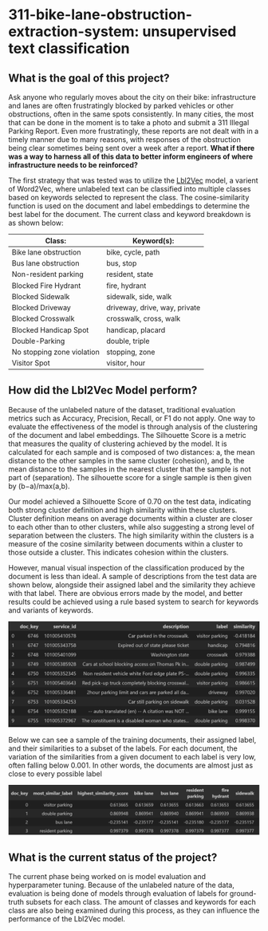 # 311-bike-lane-obstruction-extraction-system: unsupervised text classification
## What is the goal of this project?
Ask anyone who regularly moves about the city on their bike: infrastructure and lanes are often frustratingly blocked by parked vehicles or other obstructions, often in the same spots consistently. In many cities, the most that can be done in the moment is to take a photo and submit a 311 Illegal Parking Report. Even more frustratingly, these reports are not dealt with in a timely manner due to many reasons, with responses of the obstruction being clear sometimes being sent over a week after a report.
**What if there was a way to harness all of this data to better inform engineers of where infrastructure needs to be reinforced?**

The first strategy that was tested was to utilize the [Lbl2Vec](https://wwwmatthes.in.tum.de/file/j6euhpir6wbc/Sebis-Public-Website/-/Semantic-Label-Representations-with-Lbl2Vec-A-Similarity-Based-Approach-for-Unsupervised-Text-Classification/Semantic%20Label%20Representations%20with%20Lbl2Vec.pdf) model, a varient of Word2Vec, where unlabeled text can be classified into multiple classes based on keywords selected to represent the class. The cosine-similarity function is used on the document and label embeddings to determine the best label for the document. 
The current class and keyword breakdown is as shown below:
<center>

| Class:                     | Keyword(s):                   |
|----------------------------|-------------------------------|
| Bike lane obstruction      | bike, cycle, path             |
| Bus lane obstruction       | bus, stop                     |
| Non-resident parking       | resident, state               |
| Blocked Fire Hydrant       | fire, hydrant                 |
| Blocked Sidewalk           | sidewalk, side, walk          |
| Blocked Driveway           | driveway, drive, way, private |
| Blocked Crosswalk          | crosswalk, cross, walk        |
| Blocked Handicap Spot      | handicap, placard             |
| Double-Parking             | double, triple                |
| No stopping zone violation | stopping, zone                |
| Visitor Spot               | visitor, hour                 |

</center>

## How did the Lbl2Vec Model perform?
Because of the unlabeled nature of the dataset, traditional evaluation metrics such as Accuracy, Precision, Recall, or F1 do not apply. One way to evaluate the effectiveness of the model is through analysis of the clustering of the document and label embeddings. The Silhouette Score is a metric that measures the quality of clustering achieved by the model. It is calculated for each sample and is composed of two distances: a, the mean distance to the other samples in the same cluster (cohesion), and b, the mean distance to the samples in the nearest cluster that the sample is not part of (separation). The silhouette score for a single sample is then given by (b−a)/max(a,b).

Our model achieved a Silhouette Score of 0.70 on the test data, indicating both strong cluster definition and high similarity within these clusters. Cluster definition means on average documents within a cluster are closer to each other than to other clusters, while also suggesting a strong level of separation between the clusters. The high similarity within the clusters is a measure of the cosine similarity between documents within a cluster to those outside a cluster. This indicates cohesion within the clusters. 

However, manual visual inspection of the classification produced by the document is less than ideal. A sample of descriptions from the test data are shown below, alongside their assigned label and the similarity they achieve with that label. There are obvious errors made by the model, and better results could be achieved using a rule based system to search for keywords and variants of keywords. 

![](lbl2vec/images/results2.PNG)

Below we can see a sample of the training documents, their assigned label, and their similarities to a subset of the labels. For each document, the variation of the similarities from a given document to each label is very low, often falling below 0.001. In other words, the documents are almost just as close to every possible label

![](lbl2vec/images/results1.PNG)

## What is the current status of the project?
The current phase being worked on is model evaluation and hyperparameter tuning. Because of the unlabeled nature of the data, evaluation is being done of models through evaluation of labels for ground-truth subsets for each class. The amount of classes and keywords for each class are also being examined during this process, as they can influence the performance of the Lbl2Vec model.
